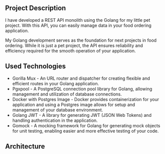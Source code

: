 ## Project Description
I have developed a REST API monolith using the Golang for my little pet project. With this API, you can easily manage data in your food ordering application. 

My Golang development serves as the foundation for next projects in food ordering. While it is just a pet project, the API ensures reliability and efficiency required for the smooth operation of your application.


## Used Technologies 
- Gorilla Mux - An URL router and dispatcher for creating flexible and efficient routes in your Golang application.
- Pgxpool - A PostgreSQL connection pool library for Golang, allowing management and utilization of database connections.
- Docker with Postgres Image - Docker provides containerization for your application and using a Postgres image allows for setup and management of your database environment.
- Golang JWT - A library for generating JWT (JSON Web Tokens) and handling authentication in the application.
- Gomock - A mocking framework for Golang for generating mock objects for unit testing, enabling easier and more effective testing of your code.


## Architecture

